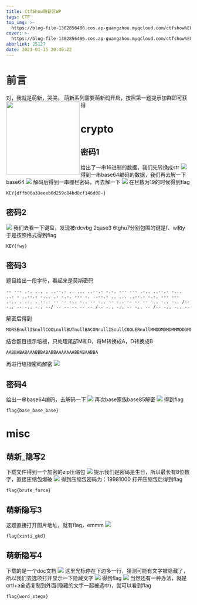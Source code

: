 ```yaml
---
title: CtfShow萌新区WP
tags: CTF
top_img: >-
  https://blog-file-1302856486.cos.ap-guangzhou.myqcloud.com/ctfshow%E8%90%8C%E6%96%B0/205458-155593769824cb.jpg
cover: >-
  https://blog-file-1302856486.cos.ap-guangzhou.myqcloud.com/ctfshow%E8%90%8C%E6%96%B0/205458-155593769824cb.jpg
abbrlink: 25127
date: 2021-01-15 20:46:22
---
```


# 前言

对，我就是萌新，哭哭。
萌新系列需要萌新码开启，按照第一题提示加群即可获得
<img src="https://blog-file-1302856486.cos.ap-guangzhou.myqcloud.com/ctfshow%E8%90%8C%E6%96%B0/DDB74BA5D9F54D97E757A1B862D52268.gif" width = "200" height = "200" div align=left />


# crypto

## 密码1

给出了一串16进制的数据，我们先转换成str
![](https://blog-file-1302856486.cos.ap-guangzhou.myqcloud.com/ctfshow%E8%90%8C%E6%96%B0/%E5%AF%86%E7%A0%811/_FDUR7%7B_ZR%7BCBF%28LSX9%5D69S.png)
得到一串base64编码的数据，我们再去解一下base64
![](https://blog-file-1302856486.cos.ap-guangzhou.myqcloud.com/ctfshow%E8%90%8C%E6%96%B0/%E5%AF%86%E7%A0%811/J%25OCNJY%40%29BW%7D%5DBVU%29Q_P8PS.png)
解码后得到一串栅栏密码，再去解一下
![](https://blog-file-1302856486.cos.ap-guangzhou.myqcloud.com/ctfshow%E8%90%8C%E6%96%B0/%E5%AF%86%E7%A0%811/%28Y5DCLQXOI%24%29MQ7DLZA36%288.png)
在栏数为19的时候得到flag

~~~
KEY{dffb06a33eeeb0d259c84bd8cf146d08-}
~~~

## 密码2

![](https://blog-file-1302856486.cos.ap-guangzhou.myqcloud.com/ctfshow%E8%90%8C%E6%96%B0/%E5%AF%86%E7%A0%812/IO2LW3_4X%24VPD56%25%5D422DWS.png)
我们去看一下键盘，发现被rdcvbg 2qase3 6tghu7分别包围的键是f、w和y
于是按照格式得到flag

```
KEY{fwy}
```

## 密码3

题目给出一段字符，看起来是莫斯密码

```
-- --- .-. ... . ..--.- .. ... ..--.- -.-. --- --- .-.. ..--.- -... ..- - ..--.- -... .- -.-. --- -. ..--.- .. ... ..--.- -.-. --- --- .-.. . .-. ..--.- -- -- -.. -.. -- -.. -- -.. -- -- -- -.. -.. -.. /-- -.. -- -.. -.. --/ -- -- -- -- -- /-- -.. -.. -- -.. -- /-- -.. -.. -- 
```

解密后得到

~~~
MORSEnullISnullCOOLnullBUTnullBACONnullISnullCOOLERnullMMDDMDMDMMMDDDMDMDDMMMMMMMDDMDMMDDM
~~~

结合题目提示培根，只处理尾部M和D，将M转换成A，D转换成B

~~~
AABBABABAAABBBABABBAAAAAAABBABAABBA
~~~

再进行培根密码解密
![](https://blog-file-1302856486.cos.ap-guangzhou.myqcloud.com/ctfshow%E8%90%8C%E6%96%B0/%E5%AF%86%E7%A0%813/2719%7B%7D%24~3%5BWB_M%28I%291N%5DNL2.png)

## 密码4

给出一串base64编码，去解码一下
![](https://blog-file-1302856486.cos.ap-guangzhou.myqcloud.com/ctfshow%E8%90%8C%E6%96%B0/%E5%AF%86%E7%A0%814/Z0_%7D%28ACQDPSWIDCT%7B7ZN%24_F.png)
再次base家族base85解密
![](https://blog-file-1302856486.cos.ap-guangzhou.myqcloud.com/ctfshow%E8%90%8C%E6%96%B0/%E5%AF%86%E7%A0%814/04JMGQ%293%28%60W39UZ%24PK~F%5DUT.png)
得到flag

~~~
flag{base_base_base}
~~~



# misc

## 萌新_隐写2

下载文件得到一个加密的zip压缩包
![](https://blog-file-1302856486.cos.ap-guangzhou.myqcloud.com/ctfshow%E8%90%8C%E6%96%B0/%E8%90%8C%E6%96%B0%E9%9A%90%E5%86%992/E%296IXVG444M%24KA5B1%25%29_1XN.png)
提示我们是密码是生日，所以最长有8位数字，直接压缩包爆破
![](https://blog-file-1302856486.cos.ap-guangzhou.myqcloud.com/ctfshow%E8%90%8C%E6%96%B0/%E8%90%8C%E6%96%B0%E9%9A%90%E5%86%992/KY4P%25ODWTF1NV%7B1HAWHF%7DU3.png)
得到压缩包密码为：19981000
打开压缩包后得到flag

~~~
flag{brute_force}
~~~

## 萌新隐写3

这题直接打开图片地址，就有flag，emmm
![](https://blog-file-1302856486.cos.ap-guangzhou.myqcloud.com/ctfshow%E8%90%8C%E6%96%B0/%E8%90%8C%E6%96%B0%E9%9A%90%E5%86%993/B9XXQPT35%7BX4%40%7BFNUL8BA6Y.png)

~~~
flag{xinti_gkd}
~~~

## 萌新隐写4

下载的是一个doc文档
![](https://blog-file-1302856486.cos.ap-guangzhou.myqcloud.com/ctfshow%E8%90%8C%E6%96%B0/%E8%90%8C%E6%96%B0%E9%9A%90%E5%86%994/QQ%E6%88%AA%E5%9B%BE20210115224404.png)
这里光标停在下边多一行，猜测可能有文字被隐藏了，所以我们去选项打开显示一下隐藏文字
![](https://blog-file-1302856486.cos.ap-guangzhou.myqcloud.com/ctfshow%E8%90%8C%E6%96%B0/%E8%90%8C%E6%96%B0%E9%9A%90%E5%86%994/DRO%7DID7PMHA8X%285P%24X%7D%254%5B6.png)
得到flag
![](https://blog-file-1302856486.cos.ap-guangzhou.myqcloud.com/ctfshow%E8%90%8C%E6%96%B0/%E8%90%8C%E6%96%B0%E9%9A%90%E5%86%994/7G8X7YG1%601~MKYZZO2F%40%282J.png)
当然还有一种办法，就是crtl+a全选复制到外面(隐藏的文字一起被选中)，就可以看到flag

~~~
flag{word_stega}
~~~

